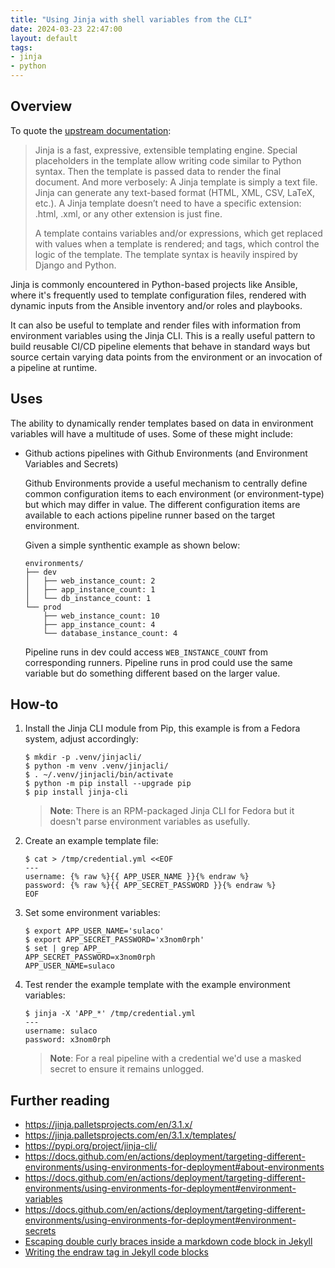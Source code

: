 ```yaml
---
title: "Using Jinja with shell variables from the CLI"
date: 2024-03-23 22:47:00
layout: default
tags:
- jinja
- python
---
```


## Overview
To quote the [upstream documentation](https://jinja.palletsprojects.com/en/3.1.x/):
> Jinja is a fast, expressive, extensible templating engine. Special placeholders in the template allow writing code similar to Python syntax. Then the template is passed data to render the final document.
And more verbosely:
> A Jinja template is simply a text file. Jinja can generate any text-based format (HTML, XML, CSV, LaTeX, etc.). A Jinja template doesn’t need to have a specific extension: .html, .xml, or any other extension is just fine.
>
>A template contains variables and/or expressions, which get replaced with values when a template is rendered; and tags, which control the logic of the template. The template syntax is heavily inspired by Django and Python.

Jinja is commonly encountered in Python-based projects like Ansible, where it's frequently used to template configuration files, rendered with dynamic inputs from the Ansible inventory and/or roles and playbooks.

It can also be useful to template and render files with information from environment variables using the Jinja CLI. This is a really useful pattern to build reusable CI/CD pipeline elements that behave in standard ways but source certain varying data points from the environment or an invocation of a pipeline at runtime.

## Uses
The ability to dynamically render templates based on data in environment variables will have a multitude of uses. Some of these might include:
- Github actions pipelines with Github Environments (and Environment Variables and Secrets)

    Github Environments provide a useful mechanism to centrally define common configuration items to each environment (or environment-type) but which may differ in value. The different configuration items are available to each actions pipeline runner based on the target environment.

    Given a simple synthentic example as shown below:

    ```
    environments/
    ├── dev
    │   ├── web_instance_count: 2
    │   ├── app_instance_count: 1
    │   └── db_instance_count: 1
    └── prod
        ├── web_instance_count: 10
        ├── app_instance_count: 4
        └── database_instance_count: 4
    ```

    Pipeline runs in dev could access `WEB_INSTANCE_COUNT` from corresponding runners. Pipeline runs in prod could use the same variable but do something different based on the larger value. 



## How-to
1. Install the Jinja CLI module from Pip, this example is from a Fedora system, adjust accordingly:

    ```
    $ mkdir -p .venv/jinjacli/
    $ python -m venv .venv/jinjacli/
    $ . ~/.venv/jinjacli/bin/activate
    $ python -m pip install --upgrade pip
    $ pip install jinja-cli
    ```

    > **Note**: There is an RPM-packaged Jinja CLI for Fedora but it doesn't parse environment variables as usefully.

2. Create an example template file:

    ```
    $ cat > /tmp/credential.yml <<EOF
    ---
    username: {% raw %}{{ APP_USER_NAME }}{% endraw %}
    password: {% raw %}{{ APP_SECRET_PASSWORD }}{% endraw %}
    EOF
    ```


3. Set some environment variables:

    ```
    $ export APP_USER_NAME='sulaco'
    $ export APP_SECRET_PASSWORD='x3nom0rph'
    $ set | grep APP_
    APP_SECRET_PASSWORD=x3nom0rph
    APP_USER_NAME=sulaco
    ```

4. Test render the example template with the example environment variables:

    ```
    $ jinja -X 'APP_*' /tmp/credential.yml 
    ---
    username: sulaco
    password: x3nom0rph
    ```

    > **Note**: For a real pipeline with a credential we'd use a masked secret to ensure it remains unlogged.

## Further reading
- https://jinja.palletsprojects.com/en/3.1.x/
- https://jinja.palletsprojects.com/en/3.1.x/templates/
- https://pypi.org/project/jinja-cli/
- https://docs.github.com/en/actions/deployment/targeting-different-environments/using-environments-for-deployment#about-environments
- https://docs.github.com/en/actions/deployment/targeting-different-environments/using-environments-for-deployment#environment-variables
- https://docs.github.com/en/actions/deployment/targeting-different-environments/using-environments-for-deployment#environment-secrets
- [Escaping double curly braces inside a markdown code block in Jekyll](https://stackoverflow.com/questions/24102498/escaping-double-curly-braces-inside-a-markdown-code-block-in-jekyll)
- [Writing the endraw tag in Jekyll code blocks](https://blog.slaks.net/2013-06-10/jekyll-endraw-in-code/)